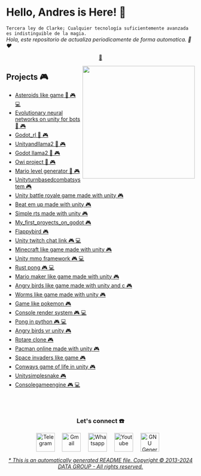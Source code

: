 <!-- @format -->

# Hello, Andres is Here! 👋

`Tercera ley de Clarke; Cualquier tecnología suficientemente avanzada es indistinguible de la magia.`<br><em> Hola, este repositorio de actualiza periodicamente de forma automatica. 🐑 ❤️</em>

<p align="center">
<a href="https://github.com/datagroupssl/datagroupssl/blob/master/lista.md"> 🧰</a>
</p>

<a href="https://pequesoft.net/">
<img align="right" height="auto" width="300" src="https://i.postimg.cc/5tgQctHt/wallpaper5-min.jpg"/>
</a>

## Projects 🎮

- [Asteroids like game 🤖 🎮 💻](https://github.com/HectorPulido/Asteroids-like-game)
- [Evolutionary neural networks on unity for bots 🤖 🎮](https://github.com/HectorPulido/Evolutionary-Neural-Networks-on-unity-for-bots)
- [Godot_rl 🤖 🎮](https://github.com/HectorPulido/godot_rl)
- [Unityandllama2 🤖 🎮](https://github.com/HectorPulido/UnityAndLLama2)
- [Godot llama2 🤖 🎮](https://github.com/HectorPulido/godot-llama2)
- [Owi project 🤖 🎮](https://github.com/HectorPulido/Owi-project)
- [Mario level generator 🤖 🎮](https://github.com/HectorPulido/mario-level-generator)
- [Unityturnbasedcombatsystem 🎮](https://github.com/HectorPulido/UnityTurnBasedCombatSystem)
- [Unity battle royale game made with unity 🎮](https://github.com/HectorPulido/Unity-Battle-Royale-game-Made-With-Unity)
- [Beat em up made with unity 🎮](https://github.com/HectorPulido/Beat-em-up-made-with-unity)
- [Simple rts made with unity 🎮](https://github.com/HectorPulido/Simple-RTS-Made-With-Unity)
- [My_first_proyects_on_godot 🎮](https://github.com/HectorPulido/My_First_Proyects_On_Godot)
- [Flappybird 🎮](https://github.com/HectorPulido/FlappyBird)
- [Unity twitch chat link 🎮 💻](https://github.com/HectorPulido/Unity-twitch-chat-link)
- [Minecraft like game made with unity 🎮](https://github.com/HectorPulido/MINECRAFT-like-game-made-with-UNITY)
- [Unity mmo framework 🎮 💻](https://github.com/HectorPulido/Unity-MMO-Framework)
- [Rust pong 🎮 💻](https://github.com/HectorPulido/rust-pong)
- [Mario maker like game made with unity 🎮](https://github.com/HectorPulido/Mario-maker-like-game-made-with-unity)
- [Angry birds like game made with unity and c 🎮](https://github.com/HectorPulido/Angry-birds-like-game-made-with-UNITY-and-C-)
- [Worms like game made with unity 🎮](https://github.com/HectorPulido/Worms-like-game-made-with-unity)
- [Game like pokemon 🎮](https://github.com/HectorPulido/Game-Like-Pokemon)
- [Console render system 🎮 💻](https://github.com/HectorPulido/console-render-system)
- [Pong in python 🎮 💻](https://github.com/HectorPulido/pong-in-python)
- [Angry birds vr unity 🎮](https://github.com/HectorPulido/angry-birds-vr-unity)
- [Rotare clone 🎮](https://github.com/HectorPulido/rotare-clone)
- [Pacman online made with unity 🎮](https://github.com/HectorPulido/Pacman-Online-made-with-unity)
- [Space invaders like game 🎮](https://github.com/HectorPulido/Space-invaders-like-game)
- [Conways game of life in unity 🎮](https://github.com/HectorPulido/Conways-Game-of-life-in-unity)
- [Unitysimplesnake 🎮](https://github.com/HectorPulido/UnitySimpleSnake)
- [Consolegameengine 🎮 💻](https://github.com/HectorPulido/ConsoleGameEngine)

<br>

<br>

<div align="center">
<h3 align="center">Let's connect ☎️</h3>
</div>
<p align="center">
<a href="https://t.me/zerhocool" target="blank">
<img align="center" width="50px" alt="Telegram" src="https://res.cloudinary.com/dsckwiyuz/image/upload/v1732817247/telegram_pexuvg.svg"/></a> &nbsp; &nbsp;
<a href="mailto:datagroupssl@gmail.com" target="blank">
<img align="center" width="50px" alt="Gmail" src="https://res.cloudinary.com/dsckwiyuz/image/upload/v1732817242/gmail_fw2wpz.svg"/></a> &nbsp; &nbsp;
<a href="https://api.whatsapp.com/message/USYMHFXFGNLEB1?autoload=1&app_absent=0" target="blank">
<img align="center" width="50px" alt="Whatsapp" src="https://res.cloudinary.com/dsckwiyuz/image/upload/v1732718064/whatsapp_hjwydf.svg"/></a> &nbsp; &nbsp;
<a href="https://www.youtube.com/channel/UCS_iMeH0P0nsIDPvBaJckOw" target="blank">
<img align="center" width="50px" alt="Youtube" src="https://www.vectorlogo.zone/logos/youtube/youtube-icon.svg"/></a> &nbsp; &nbsp;
<a href="https://www.gnu.org/licenses/gpl-3.0.html" target="blank">
<img align="center" width="50px" alt="GNU General Public License " src="https://i.postimg.cc/PxWYdHPN/gplv3-with-text-136x68.png"/></a> &nbsp; &nbsp;

</p>

<div align="center"><em><a href="https://github.com/datagroupssl">* This is an automatically generated README file. Copyright © 2013-2024 DATA GROUP - All rights reserved.</a></em></div>
